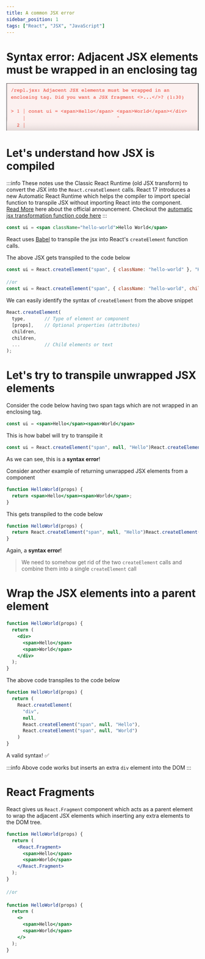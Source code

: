 ```yaml
---
title: A common JSX error
sidebar_position: 1
tags: ["React", "JSX", "JavaScript"]
---
```


# Syntax error: Adjacent JSX elements must be wrapped in an enclosing tag

![Syntax error: Adjacent JSX elements must be wrapped in an enclosing tag](../../../static/img/2023/jsx-syntax-error.png)

# Let's understand how JSX is compiled

:::info
These notes use the Classic React Runtime (old JSX transform) to convert the JSX into the `React.createElement` calls. React 17 introduces a new Automatic React Runtime which helps the compiler to import special function to transpile JSX without importing React into the component. <br />
[Read More](https://legacy.reactjs.org/blog/2020/09/22/introducing-the-new-jsx-transform.html) here about the official announcement. Checkout the [automatic jsx transformation function code here](https://github.com/facebook/react/tree/main/packages/react/src/jsx)
:::

```jsx
const ui = <span className="hello-world">Hello World</span>
```

React uses [Babel](https://babeljs.io/) to transpile the jsx into React's `createElement` function calls.

The above JSX gets transpiled to the code below

```jsx
const ui = React.createElement("span", { className: "hello-world" }, "Hello World");

//or
const ui = React.createElement("span", { className: "hello-world", children: "Hello World" });
```

We can easily identify the syntax of `createElement` from the above snippet

```js
React.createElement(
  type,       // Type of element or component
  [props],    // Optional properties (attributes)
  children,
  children,
  ...         // Child elements or text
);
```

# Let's try to transpile unwrapped JSX elements

Consider the code below having two span tags which are not wrapped in an enclosing tag.

```jsx
const ui = <span>Hello</span><span>World</span>
```

This is how babel will try to transpile it

```jsx
const ui = React.createElement("span", null, "Hello")React.createElement("span", null, "World");
```

As we can see, this is a **syntax error**!

Consider another example of returning unwrapped JSX elements from a component

```jsx
function HelloWorld(props) {
  return <span>Hello</span><span>World</span>;
}
```

This gets transpiled to the code below

```jsx
function HelloWorld(props) {
  return React.createElement("span", null, "Hello")React.createElement("span", null, "World");
}
```

Again, a **syntax error**!

> We need to somehow get rid of the two `createElement` calls and combine them into a single `createElement` call

# Wrap the JSX elements into a parent element

```jsx
function HelloWorld(props) {
  return (
    <div>
      <span>Hello</span>
      <span>World</span>
    </div>
  );
}
```

The above code transpiles to the code below

```jsx
function HelloWorld(props) {
  return (
    React.createElement(
      "div",
      null,
      React.createElement("span", null, "Hello"),
      React.createElement("span", null, "World")
    )
}
```

A valid syntax! ✅

:::info
Above code works but inserts an extra `div` element into the DOM
:::

# React Fragments

React gives us `React.Fragment` component which acts as a parent element to wrap the adjacent JSX elements which inserting any extra elements to the DOM tree.

```jsx
function HelloWorld(props) {
  return (
    <React.Fragment>
      <span>Hello</span>
      <span>World</span>
    </React.Fragment>
  );
}

//or

function HelloWorld(props) {
  return (
    <>
      <span>Hello</span>
      <span>World</span>
    </>
  );
}
```

